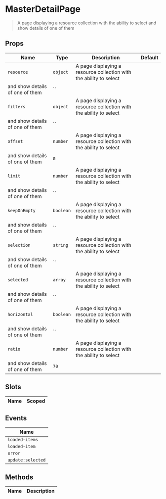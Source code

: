 # MasterDetailPage

> A page displaying a resource collection with the ability to select
and show details of one of them

## Props

| Name       | Type          | Description     | Default                  |
|------------|---------------|-----------------|--------------------------|
| `resource` | `object` | A page displaying a resource collection with the ability to select
and show details of one of them | `` |
| `filters` | `object` | A page displaying a resource collection with the ability to select
and show details of one of them | `` |
| `offset` | `number` | A page displaying a resource collection with the ability to select
and show details of one of them | `0` |
| `limit` | `number` | A page displaying a resource collection with the ability to select
and show details of one of them | `` |
| `keepOnEmpty` | `boolean` | A page displaying a resource collection with the ability to select
and show details of one of them | `` |
| `selection` | `string` | A page displaying a resource collection with the ability to select
and show details of one of them | `` |
| `selected` | `array` | A page displaying a resource collection with the ability to select
and show details of one of them | `` |
| `horizontal` | `boolean` | A page displaying a resource collection with the ability to select
and show details of one of them | `` |
| `ratio` | `number` | A page displaying a resource collection with the ability to select
and show details of one of them | `70` |

## Slots

| Name       | Scoped        |
|------------|---------------|

## Events

| Name       |
|------------|
| `loaded-items` |
| `loaded-item` |
| `error` |
| `update:selected` |

## Methods

| Name       | Description     |
|------------|-----------------|
